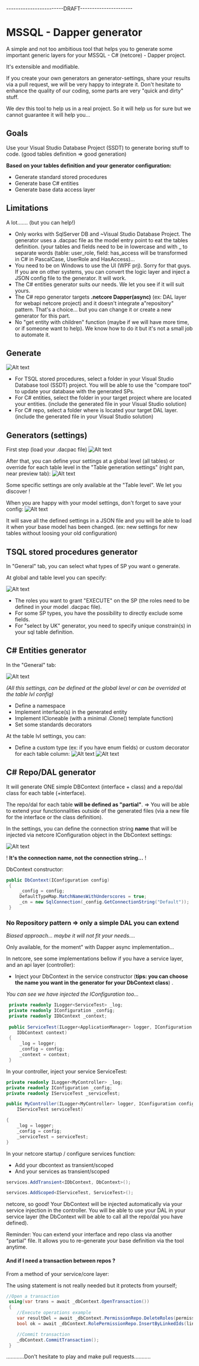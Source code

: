 ------------------------DRAFT----------------------

# MSSQL - Dapper generator
A simple and not too ambitious tool that helps you to generate some important generic layers for your MSSQL - C# (netcore) - Dapper project. 

It's extensible and modifiable. 

If you create your own generators an generator-settings, share your results via a pull request, we will be very happy to integrate it. Don't hesitate to enhance the quality of our coding, some parts are very "quick and dirty" stuff.

We dev this tool to help us in a real project. So it will help us for sure but we cannot guarantee it will help you...
## Goals
Use your Visual Studio Database Project (SSDT) to generate boring stuff to code. (good tables definition => good generation)

**Based on your tables definition and your generator configuration:**
- Generate standard stored procedures
- Generate base C# entities
- Generate base data access layer

## Limitations
A lot....... (but you can help!)
- Only works with SqlServer DB and ~Visual Studio Database Project. The generator uses a .dacpac file as the model entry point to eat the tables definition. (your tables and fields need to be in lowercase and with _ to separate words (table: user_role, field: has_access will be transformed in C# in PascalCase, UserRole and HasAccess)...
- You need to be on Windows to use the UI (WPF prj). Sorry for that guys. If you are on other systems, you can convert the logic layer and inject a JSON config file to the generator. It will work.
- The C# entities generator suits our needs. We let you see if it will suit yours.
- The C# repo generator targets **.netcore Dapper(async)** (ex: DAL layer for webapi netcore project) and it doesn't integrate a"repository" pattern. That's a choice... but you can change it or create a new generator for this part.
- No "get entity with children" function (maybe if we will have more time, or if someone want to help). We know how to do it but it's not a small job to automate it.

## Generate
![Alt text](/img/output.png?raw=true "Generate output")
- For TSQL stored procedures, select a folder in your Visual Studio Database tool (SSDT) project. You will be able to use the "compare tool" to update your database with the generated SPs.
- For C# entities, select the folder in your target project where are located your entities. (include the generated file in your Visual Studio solution)
- For C# repo, select a folder where is located your target DAL layer. (include the generated file in your Visual Studio solution)

## Generators (settings)
First step (load your .dacpac file)
![Alt text](/img/load.PNG?raw=true "Load your model")

After that, you can define your settings at a global level (all tables) or override for each table level in the "Table generation settings" (right pan, near preview tab):
![Alt text](/img/settings.png?raw=true "Settings")

Some specific settings are only available at the "Table level". 
We let you discover !

When you are happy with your model settings, don't forget to save your config:
![Alt text](/img/save_config.png?raw=true "Save your config")

It will save all the defined settings in a JSON file and you will be able to load it when your base model has been changed. (ex: new settings for new tables without loosing your old configuration)

## TSQL stored procedures generator
In "General" tab, you can select what types of SP you want o generate.

At global and table level you can specify:

![Alt text](/img/sqlsettings.png?raw=true "Stored proc settings")
- The roles you want to grant "EXECUTE" on the SP (the roles need to be defined in your model .dacpac file).
- For some SP types, you have the possibility to directly exclude some fields.
- For "select by UK" generator, you need to specify unique constrain(s) in your sql table definition.

## C# Entities generator
In the "General" tab:

![Alt text](/img/entitiesglobal.png?raw=true "Entities settings")

*(All this settings, can be defined at the global level or can be overrided at the table lvl config)*

- Define a namespace 
- Implement interface(s) in the generated entity
- Implement ICloneable (with a minimal .Clone() template function)
- Set some standards decorators

At the table lvl settings, you can:

- Define a custom type (ex: if you have enum fields) or custom decorator for each table column:
![Alt text](/img/entitiesfieldtype.png?raw=true "Field type settings") ![Alt text](/img/entitiescustomdeco.png?raw=true "Decorators settings")

## C# Repo/DAL generator
It will generate ONE simple DBContext (interface + class) and a repo/dal class for each table (+interface).

The repo/dal for each table **will be defined as "partial"**. => You will be able to extend your functionnalities outside of the generated files (via a new file for the interface or the class definition).

In the settings, you can define the connection string **name** that will be injected via netcore IConfiguration object in the DbContext settings:

![Alt text](/img/repoconstring.png?raw=true "Connection name")

! **It's the connection name, not the connection string...** !

DbContext constructor:

```csharp
public DbContext(IConfiguration config)
 {
     _config = config;
     DefaultTypeMap.MatchNamesWithUnderscores = true;
     _cn = new SqlConnection(_config.GetConnectionString("Default"));
 }
```
 
### No Repository pattern => only a simple DAL you can extend

*Biased approach... maybe it will not fit your needs....*

Only available, for the moment" with Dapper async implementation...

In netcore, see some implementations bellow if you have a service layer, and an api layer (controller):

- Inject your DbContext in the service constructor (**tips: you can choose the name you want in the generator for your DbContext class**) . 

*You can see we have injected the IConfiguration too...*

```csharp
 private readonly ILogger<ServiceTest> _log;
 private readonly IConfiguration _config;
 private readonly IDbContext _context;
 
 public ServiceTest(ILogger<ApplicationManager> logger, IConfiguration config, 
    IDbContext context)
 {
     _log = logger;
     _config = config;
     _context = context;
 }
```

In your controller, inject your service ServiceTest:
```csharp
private readonly ILogger<MyController> _log;
private readonly IConfiguration _config;
private readonly IServiceTest _serviceTest;

public MyController(ILogger<MyController> logger, IConfiguration config,
    IServiceTest serviceTest)

{
    _log = logger;
    _config = config;
    _serviceTest = serviceTest;
}
```

In your netcore startup / configure services function:
- Add your dbcontext as transient/scoped
- And your services as transient/scoped
```csharp
services.AddTransient<IDbContext, DbContext>();

services.AddScoped<IServiceTest, ServiceTest>();
```

netcore, so good! Your DbContext will be injected automatically via your service injection in the controller.
You will be able to use your DAL in your service layer (the DbContext will be able to call all the repo/dal you have defined).

Reminder: You can extend your interface and repo class via another "partial" file. It allows you to re-generate your base definition via the tool anytime.

#### And if I need a transaction between repos ?
From a method of your service/core layer:

The using statement is not really needed but it protects from yourself;
```csharp
//Open a transaction
 using(var trans = await _dbContext.OpenTransaction())
 {
    //Execute operations example
    var resultDel = await _dbContext.PermissionRepo.DeleteRoles(permissionId);
    bool ok = await _dbContext.RolePermissionRepo.InsertByLinkedIds(linkedIds, currentUserId, DateTime.Now);

    //Commit transaction
    _dbContext.CommitTransaction();
 }
```

............Don't hesitate to play and make pull requests...........



